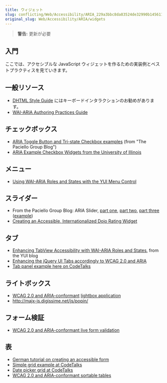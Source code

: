 ```yaml
---
title: ウィジェット
slug: conflicting/Web/Accessibility/ARIA_229a3bbc8da83524de32990b14561155
original_slug: Web/Accessibility/ARIA/widgets
---
```


> **警告:** 更新が必要

## 入門

ここでは、アクセシブルな JavaScript ウィジェットを作るための実装例とベストプラクティスを見ていきます。

## 一般リソース

- [DHTML Style Guide](https://dev.aol.com/dhtml_style_guide) にはキーボードインタラクションのお勧めがあります。
- [WAI-ARIA Authoring Practices Guide](https://www.w3.org/wai/pf/aria-practices)

## チェックボックス

- [ARIA Toggle Button and Tri-state Checkbox examples](https://www.paciellogroup.com/blog/?p=53) (from "The Paciello Group Blog")
- [ARIA Example Checkbox Widgets from the University of Illinois](http://test.cita.uiuc.edu/aria/checkbox)

## メニュー

- [Using WAI-ARIA Roles and States with the YUI Menu Control](http://yuiblog.com/blog/2007/12/21/menu-waiaria/)

## スライダー

- From the Paciello Group Blog: ARIA Slider, [part one](https://www.paciellogroup.com/blog/?p=68), [part two](https://www.paciellogroup.com/blog/?p=69), [part three](https://www.paciellogroup.com/blog/?p=76) ([example](https://www.paciellogroup.com/blog/misc/ARIA/slider/))
- [Creating an Accessible, Internationalized Dojo Rating Widget](https://mindtrove.info/articles/creating-an-accessible-internationalized-dojo-rating-widget/)

## タブ

- [Enhancing TabView Accessibility with WAI-ARIA Roles and States](http://yuiblog.com/blog/2008/07/30/tabview-aria/), from the YUI blog
- [Enhancing the jQuery UI Tabs accordingly to WCAG 2.0 and ARIA](https://wiki.github.com/fnagel/jQuery-Accessible-RIA/tabs)
- [Tab panel example here on CodeTalks](https://codetalks.org/source/widgets/tabpanel/tabpanel1.html)

## ライトボックス

- [WCAG 2.0 and ARIA-](https://wiki.github.com/fnagel/jQuery-Accessible-RIA/lightbox)[conformant](https://wiki.github.com/fnagel/jQuery-Accessible-RIA/table) [lightbox application](https://wiki.github.com/fnagel/jQuery-Accessible-RIA/lightbox)
- <http://majx-js.digissime.net/js/popin/>

## フォーム検証

- [WCAG 2.0 and ARIA-conformant live form validation](https://wiki.github.com/fnagel/jQuery-Accessible-RIA/formular)

## 表

- [German tutorial on creating an accessible form](https://www.einfach-fuer-alle.de/artikel/barrierefreie-formulare-mit-html-css-und-javascript/)
- [Simple grid example at CodeTalks](https://codetalks.org/source/widgets/grid/grid.sample.html)
- [Date picker grid at CodeTalks](https://codetalks.org/source/widgets/datepicker/datepicker.sample.html)
- [WCAG 2.0 and ARIA-conformant sortable tables](https://wiki.github.com/fnagel/jQuery-Accessible-RIA/table)
